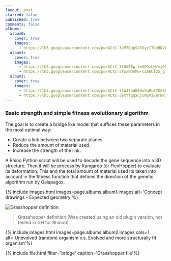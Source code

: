 ```yaml
---
layout: post
starred: false
published: true
comments: false
albums:
  album0:
    cover: true
    images:
      - https://lh3.googleusercontent.com/pw/ACtC-3eM7QUpSJYGyrI7DeBKVLKztFTbz2zJc-0ikZXBsQN4JFNlupri8TKH98RDykMGWv91BUfPdN-hbsGG2UqFrsIwVc11Bax9tt2QD2ydVv5BSZIbqD3ewqA7DYFw9skUhWjdyuZI4Fe9pqd8f6VMzkA5BQ=w1920-h490-no?authuser=1
  album1:
    cover: true
    images:
      - https://lh3.googleusercontent.com/pw/ACtC-3fGd00p_lm5D9zhHYmjQ57hXSPDBW7_i7MWXPC-Ehm5LTP2gM8lGTelRKOjqATDBZq1xufooHTVSFZyOSspGr2ueFp4iDkH7WoqdyzfDNk8_XAoUVb0GkOSM1STo4WXYBl15u3KKrXtPaBlcpDLP6hM-Q=w1654-h1240-no?authuser=0
      - https://lh3.googleusercontent.com/pw/ACtC-3fox9QAMw-c186Ul25_g-CywLCJdNcZZqX-i98GVG5jRHe6Oj3eVmk6zNOTHvvsVDG70u3DlmPcKLybZ9Nwo55Wj0vtvewlNIdaOa2xg-SWY3iKrtJu3b6dQhjrztH4MHxLFsmj-AG2RuONsQcsfpKtwQ=w1654-h1240-no?authuser=0
  album2:
    cover: true
    images:
      - https://lh3.googleusercontent.com/pw/ACtC-3fWJ7bd60UwXuPu07KX0OAqfp4DTTMAgbEh1aUexfKEX81CvQGqZcj8D-S35iF6Uex_HDZBfFB3jZTqOgbDDNqR6ZgKh_QH_B77KZRLhmvlJbna2BSJJAFuHpu6o5VyvNHJ229Dcz76KdeVzfa2RluKCg=w1126-h750-no?authuser=1
      - https://lh3.googleusercontent.com/pw/ACtC-3eXYfgqaCjcMSVaEWrNR_856x_Rul2nfR1rbqbl2GFuF2JSnglFszcUG5XGZF2xIT-INMOsi8O4TgGBxDTrX3MF-97-FXgfZ4znqryiK_q4WerpNxFgWnE3ppsF3hMaPfFZI5zGvg886CoT0Z95lcO1vA=w1314-h753-no?authuser=1
---
```


### Basic strength and simple fitness evolutionary algorithm
The goal is to create a bridge like model that suffices these parameters in the most optimal way:
 * Create a link between two separate planes.
 * Reduce the amount of material used.
 * Increase the strength of the link.

A Rhino Python script will be used to decode the gene sequence into a 3D structure. Then it will be process by Kangaroo (or FlexHopper) to evaluate its deformation. This and the total amount of material used its taken into account in the fitness function that defines the direction of the genetic algorithm run by Galapagos.


{% include images.html images=page.albums.album1.images alt='Concept drawings - Expected geometry'%}

![Grasshopper definition]({{page.albums.album0.images[0]}})

> Grasshopper definition (Was created using an old plugin version, not tested in GH for Rhino6)

{% include images.html images=page.albums.album2.images cols=1 alt='Unevolved (random) organism v.s. Evolved and more structurally fit organism'%}

{% include file.html filter='bridge' caption='Grasshopper file'%}

